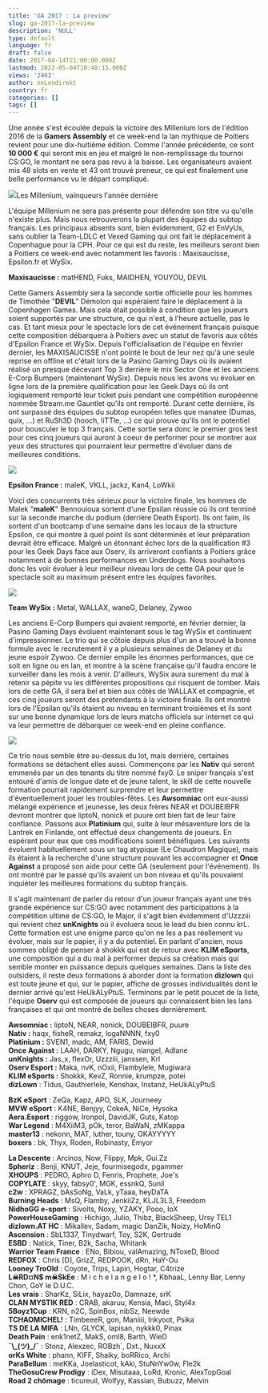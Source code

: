 ```yaml
---
title: 'GA 2017 : La preview'
slug: ga-2017-la-preview
description: 'NULL'
type: default
language: fr
draft: false
date: 2017-04-14T21:00:00.000Z
lastmod: 2022-05-04T10:48:15.000Z
views: '2463'
author: neLendirekt
country: fr
categories: []
tags: []
---
```

Une année s'est écoulée depuis la victoire des Millenium lors de l'édition 2016 de la **Gamers Assembly** et ce week-end la lan mythique de Poitiers revient pour une dix-huitième édition. Comme l'année précédente, ce sont **10 000 €** qui seront mis en jeu et malgré le non-remplissage du tournoi CS:GO, le montant ne sera pas revu à la baisse. Les organisateurs avaient mis 48 slots en vente et 43 ont trouvé preneur, ce qui est finalement une belle performance vu le départ compliqué. 

![](/storage/images/58f12e20aedbe_58dcf426d9d3d-millenium-ga2016jpgjpg.jpg)Les Millenium, vainqueurs l'année dernière

L'équipe Millenium ne sera pas présente pour défendre son titre vu qu'elle n'existe plus. Mais nous retrouverons la plupart des équipes du subtop français. Les principaux absents sont, bien évidemment, G2 et EnVyUs, sans oublier la Team-LDLC et Vexed Gaming qui ont fait le déplacement à Copenhague pour la CPH. Pour ce qui est du reste, les meilleurs seront bien à Poitiers ce week-end avec notamment les favoris : Maxisaucisse, Epsilon.fr et WySix.  
  
**Maxisaucisse :** matHEND, Fuks, MAIDHEN, YOUYOU, DEVIL

Cette Gamers Assembly sera la seconde sortie officielle pour les hommes de Timothée "**DEVIL**" Démolon qui espéraient faire le déplacement à la Copenhagen Games. Mais cela était possible à condition que les joueurs soient supportés par une structure, ce qui n'est, à l'heure actuelle, pas le cas. Et tant mieux pour le spectacle lors de cet événement français puisque cette composition débarquera à Poitiers avec un statut de favoris aux côtés d'Epsilon France et WySix. Depuis l'officialisation de l'équipe en février dernier, les MAXISAUCISSE n'ont pointé le bout de leur nez qu'à une seule reprise en offline et c'était lors de la Pasino Gaming Days où ils avaient réalisé un presque décevant Top 3 derrière le mix Sector One et les anciens E-Corp Bumpers (maintenant WySix). Depuis nous les avons vu évoluer en ligne lors de la première qualification pour les Geek Days où ils ont logiquement remporté leur ticket puis pendant une compétition européenne nommée Stream.me Gauntlet qu'ils ont remporté. Durant cette dernière, ils ont surpassé des équipes du subtop européen telles que manatee (Dumas, quix, ...) et RuSh3D (hooch, liTTle, ...) ce qui prouve qu'ils ont le potentiel pour bousculer le top 3 français. Cette sortie sera donc le premier gros test pour ces cinq joueurs qui auront à coeur de performer pour se montrer aux yeux des structures qui pourraient leur permettre d'évoluer dans de meilleures conditions. 

![](/storage/images/58f133f94896e_14552131486572jpeg.jpeg)

  
**Epsilon France :** maleK, VKLL, jackz, Kan4, LoWkii

Voici des concurrents très sérieux pour la victoire finale, les hommes de Malek "**maleK**" Bennouioua sortent d'une Epsilan réussie où ils ont terminé sur la seconde marche du podium (derrière Death Esport). Ils ont faim, ils sortent d'un bootcamp d'une semaine dans les locaux de la structure Epsilon, ce qui montre à quel point ils sont déterminés et leur préparation devrait être efficace. Malgré un étonnant échec lors de la qualification #3 pour les Geek Days face aux Oserv, ils arriveront confiants à Poitiers grâce notamment à de bonnes performances en Underdogs. Nous souhaitons donc les voir évoluer à leur meilleur niveau lors de cette GA pour que le spectacle soit au maximum présent entre les équipes favorites. 

![](/storage/images/58f131e89c2ae_c52feklwqaairjzjpg.jpg)

**Team WySix :** Metal, WALLAX, waneG, Delaney, Zywoo 

Les anciens E-Corp Bumpers qui avaient remporté, en février dernier, la Pasino Gaming Days évoluent maintenant sous le tag WySix et continuent d'impressionner. Le trio qui se côtoie depuis plus d'un an a trouvé la bonne formule avec le recrutement il y a plusieurs semaines de Delaney et du jeune espoir Zywoo. Ce dernier empile les énormes performances, que ce soit en ligne ou en lan, et montre à la scène française qu'il faudra encore le surveiller dans les mois à venir. D'ailleurs, WySix aura surement du mal à retenir sa pépite vu les différentes propositions qui risquent de tomber. Mais lors de cette GA, il sera bel et bien aux côtés de WALLAX et compagnie, et ces cinq joueurs seront des prétendants à la victoire finale. Ils ont montré lors de l'Epsilan qu'ils étaient au niveau en terminant troisièmes et ils sont sur une bonne dynamique lors de leurs matchs officiels sur internet ce qui va leur permettre de débarquer ce week-end en pleine confiance. 

![](/storage/images/58f131326c71b_58b701f46edc5-c4qrwwywmaeh21ejpg-largejpgjpg.jpg)

Ce trio nous semble être au-dessus du lot, mais derrière, certaines formations se détachent elles aussi. Commençons par les **Nativ** qui seront emmenés par un des tenants du titre nommé fxy0\. Le sniper français s'est entouré d'amis de longue date et de jeune talent, le skill de cette nouvelle formation pourrait rapidement surprendre et leur permettre d'éventuellement jouer les troubles-fêtes. Les **Awsomniac** ont eux-aussi mélangé expérience et jeunesse, les deux frères NEAR et DOUBEIBFR devront montrer que liptoN, nonick et puure ont bien fait de leur faire confiance. Passons aux **Platinium** qui, suite à leur mésaventure lors de la Lantrek en Finlande, ont effectué deux changements de joueurs. En espérant pour eux que ces modifications soient bénéfiques. Les suivants évoluent habituellement sous un tag atypique (Le Chaudron Magique), mais ils étaient à la recherche d'une structure pouvant les accompagner et **Once Against** a proposé son aide pour cette GA (seulement pour l'événement). Ils ont montré par le passé qu'ils avaient un bon niveau et qu'ils pouvaient inquiéter les meilleures formations du subtop français. 

Il s'agit maintenant de parler du retour d'un joueur français ayant une très grande expérience sur CS:GO avec notamment des participations à la compétition ultime de CS:GO, le Major, il s'agit bien évidemment d'Uzzziii qui revient chez **unKnights** où il évoluera sous le lead du bien connu krL. Cette formation est une énigme parce qu'on ne les a pas réellement vu évoluer, mais sur le papier, il y a du potentiel. En parlant d'ancien, nous sommes obligé de penser à shokkk qui est de retour avec **KLIM eSports**, une composition qui a du mal à performer depuis sa création mais qui semble monter en puissance depuis quelques semaines. Dans la liste des outsiders, il reste deux formations à aborder dont la formation **dizlown** qui est toute jeune et qui, sur le papier, affiche de grosses individualités dont le dernier arrivé qu'est HeUkALyPtuS. Terminons par le petit poucet de la liste, l'équipe **Oserv** qui est composée de joueurs qui connaissent bien les lans françaises et qui ont montré de belles choses dernièrement.

**Awsomniac :** liptoN, NEAR, nonick, DOUBEIBFR, puure  
**Nativ :** haqx, fisheR, remakz, logaNNNN, fxy0   
**Platinium :** SVEN1, madc, AM, FARIS, Dewid   
**Once Against :** LAAH, DARKY, Ngugu, niangel, Adlane   
**unKnights :** Jas\_x, flexOr, Uzzziii, janssen, Krl   
**Oserv Esport :** Maka, nvK, nOxii, Flambylele, Mugiwara   
**KLIM eSports :** Shokkk, KevZ, Ronnie, krumpze, potei  
**dizLown** : Tidus, Gauthierlele, Kenshax, Instanz, HeUkALyPtuS

**BzK eSport** : ZeQa, Kapz, APO, SLK, Journeey   
**MVW eSport** : K4NE, Benjyy, CokeA, NiCe, Hysoka   
**Aera.Esport** : riggow, Ironpol, DavidJK, Guts, Katop  
**War Legend** : M4XiiM3, pOk, teror, BaWaN, zMKappa   
**master13** : nekonn, MAT, luther, touny, OKAYYYYY  
**boxers** : bk, Thyx, Roden, Robinasty, Emyor

**La Descente** : Arcinos, Now, Flippy, Mpk, Gui.Zz  
**Spheriz** : Benji, KNUT, Jeje, fourmisegodx, pgammer  
**XHOUPS** : PEDRO, Aphro D, Fenris, Prophete, Joe's  
**COPYLATE** : skyy, fabsy0', MGK, essnkQ, Sunil   
**c2w** : XPRAGZ, bAsSoNg, VaLk, yTaaa, heyDaTA  
**Burning Heads** : MsQ, Flamby, JenkiiZz, KLJL3L3, Freedom  
**NidhoGG e-sport** : Sivolts, Noxy, YZAKY, Pooo, IoX   
**PowerHouseGaming** : Hichigo, Julio, Thibz, BlackSheep, Ursy TEL1   
**dizlown.AT HC** : Mikallev, Sadam, magic DanZik, Noizy, HoMinG  
**Ascension** : SbL1337, Tinydwarf, Toy, S2K, Gertrude  
**ESBD** : Natick, Tiner, B2k, Sacha, Whitank   
**Warrior Team France** : ENo, Bibiou, valAmazing, NToxeD, Blood   
**REDFOX** : Chris \[D\], GrizZ, REDPOOK, dRn, HaY-Ou   
**Looney TroOld** : Coyote, Trips, Lapin, Hogtar, C4trize   
**L☠RD¤N$ m☠SkEe** : M i c h e l a n g e l o ! \*, KbhaaL, Lenny Bar, Lenny Chon, GoY le D.U.C.  
**Les vrais** : SharKz, SiLix, hayaz0o, Damnaze, srK   
**CLAN MYSTIK RED** : CRAB, akaruu, Kensia, Maci, Styl4x   
**5Boyz1Cup** : KRN, n2C, SpinBox, nibSz, Neewde   
**TCHAOMICHEL!** : TimbeeeR, gon, Maniiii, Inkyoot, Psika   
**TS DE LA MIFA** : LNn, GLYCK, lapisan, nykkk0, Pinax   
**Death Pain** : enk1netZ, MakS, oml8, Barth, WieD   
**¯\\\_(ツ)\_/¯** : Stonz, Alexzec, ROBzh\`, Dxt., NuxxX   
**orKs White** : phann, KIFF, Shaiky, boRRico, Archi   
**ParaBellum** : meKKa, Joelasticot, kAki, StuNnYw0w, Fle2k   
**TheGosuCrew Prodigy** : iDex, Misutaaa, LoRd, Kronic, AlexTopGoal   
**Road 2 chômage** : ticureuil, Wolfyy, Kassian, Bubuzz, Melvin
